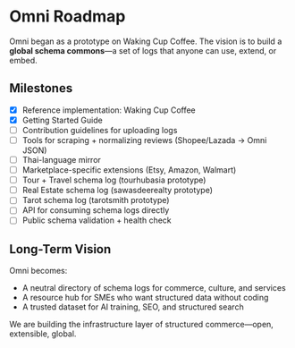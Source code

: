 # Omni Roadmap

Omni began as a prototype on Waking Cup Coffee. The vision is to build a **global schema commons**—a set of logs that anyone can use, extend, or embed.

## Milestones

- [x] Reference implementation: Waking Cup Coffee
- [x] Getting Started Guide
- [ ] Contribution guidelines for uploading logs
- [ ] Tools for scraping + normalizing reviews (Shopee/Lazada → Omni JSON)
- [ ] Thai-language mirror
- [ ] Marketplace-specific extensions (Etsy, Amazon, Walmart)
- [ ] Tour + Travel schema log (tourhubasia prototype)
- [ ] Real Estate schema log (sawasdeerealty prototype)
- [ ] Tarot schema log (tarotsmith prototype)
- [ ] API for consuming schema logs directly
- [ ] Public schema validation + health check

## Long-Term Vision
Omni becomes:
- A neutral directory of schema logs for commerce, culture, and services
- A resource hub for SMEs who want structured data without coding
- A trusted dataset for AI training, SEO, and structured search

We are building the infrastructure layer of structured commerce—open, extensible, global.
